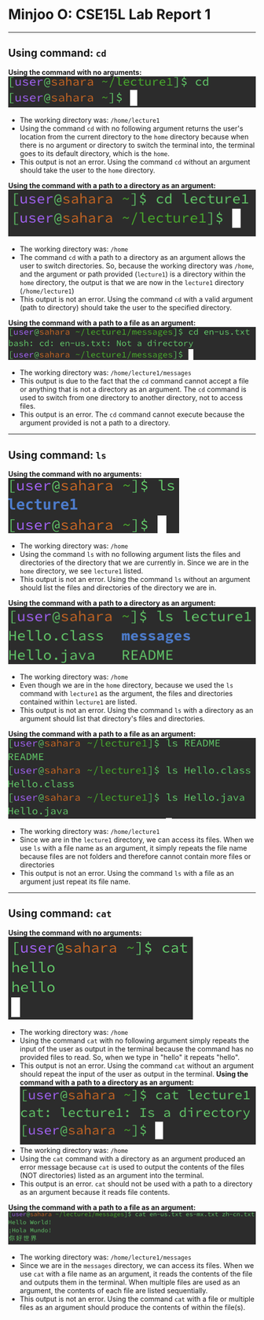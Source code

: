 # Minjoo O: CSE15L Lab Report 1
---
## Using command: `cd`

**Using the command with no arguments:** \
![Image](cd-no-arg.png) 
* The working directory was: `/home/lecture1`
* Using the command `cd` with no following argument returns the user's location from the current directory to the `home` directory because when there is no argument or directory to switch the terminal into, the terminal goes to its default directory, which is the `home`.
* This output is not an error. Using the command `cd` without an argument should take the user to the `home` directory.
  
**Using the command with a path to a directory as an argument:** \
![Image](cd-path-direct.png) 
* The working directory was: `/home`
* The command `cd` with a path to a directory as an argument allows the user to switch directories. So, because the working directory was `/home`, and the argument or path provided (`lecture1`) is a directory within the `home` directory, the output is that we are now in the `lecture1` directory (`/home/lecture1`)
* This output is not an error. Using the command `cd` with a valid argument (path to directory) should take the user to the specified directory.
  
**Using the command with a path to a file as an argument:** \
![Image](cd-path-file.png)
* The working directory was: `/home/lecture1/messages`
* This output is due to the fact that the `cd` command cannot accept a file or anything that is not a directory as an argument. The `cd` command is used to switch from one directory to another directory, not to access files.
* This output is an error. The `cd` command cannot execute because the argument provided is not a path to a directory.
  
---

## Using command: `ls`

**Using the command with no arguments:** \
![Image](ls-no-arg.png) 
* The working directory was: `/home`
* Using the command `ls` with no following argument lists the files and directories of the directory that we are currently in. Since we are in the `home` directory, we see `lecture1` listed.
* This output is not an error. Using the command `ls` without an argument should list the files and directories of the directory we are in.
  
**Using the command with a path to a directory as an argument:** \
![Image](ls-path-direct.png) 
* The working directory was: `/home`
* Even though we are in the `home` directory, because we used the `ls` command with `lecture1` as the argument, the files and directories contained within `lecture1` are listed. 
* This output is not an error. Using the command `ls` with a directory as an argument should list that directory's files and directories.
  
**Using the command with a path to a file as an argument:** \
![Image](ls-path-file.png)
* The working directory was: `/home/lecture1`
* Since we are in the `lecture1` directory, we can access its files. When we use `ls` with a file name as an argument, it simply repeats the file name because files are not folders and therefore cannot contain more files or directories
* This output is not an error. Using the command `ls` with a file as an argument just repeat its file name.

---

## Using command: `cat`

**Using the command with no arguments:** \
![Image](cat-no-arg.png) 
* The working directory was: `/home`
* Using the command `cat` with no following argument simply repeats the input of the user as output in the terminal because the command has no provided files to read. So, when we type in "hello" it repeats "hello".
* This output is not an error. Using the command `cat` without an argument should repeat the input of the user as output in the terminal.
**Using the command with a path to a directory as an argument:** \
![Image](cat-path-direct.png) 
* The working directory was: `/home`
* Using the `cat` command with a directory as an argument produced an error message because `cat` is used to output the contents of the files (NOT directories) listed as an argument into the terminal.
* This output is an error. `cat` should not be used with a path to a directory as an argument because it reads file contents.
  
**Using the command with a path to a file as an argument:** \
![Image](cat-path-file.png)
* The working directory was: `/home/lecture1/messages`
* Since we are in the `messages` directory, we can access its files. When we use `cat` with a file name as an argument, it reads the contents of the file and outputs them in the terminal. When multiple files are used as an argument, the contents of each file are listed sequentially. 
* This output is not an error. Using the command `cat` with a file or multiple files as an argument should produce the contents of within the file(s).
